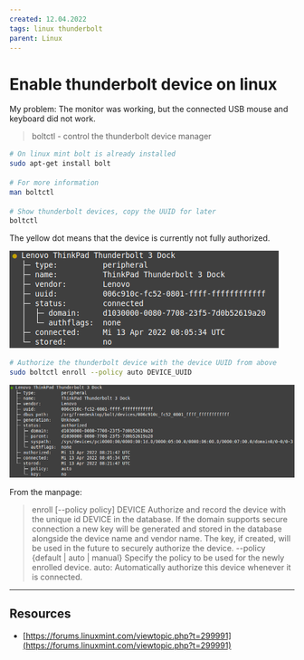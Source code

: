 ```yaml
---
created: 12.04.2022
tags: linux thunderbolt
parent: Linux
---
```


# Enable thunderbolt device on linux

My problem: The monitor was working, but the connected USB mouse and keyboard did not work.

> boltctl - control the thunderbolt device manager

```bash
# On linux mint bolt is already installed
sudo apt-get install bolt

# For more information
man boltctl

# Show thunderbolt devices, copy the UUID for later
boltctl
```

The yellow dot means that the device is currently not fully authorized.

![Thunderbolt device manager - device not authorized](/assets/images/linux/linux-bolt-thunderbolt-not-authorized.png)

```bash
# Authorize the thunderbolt device with the device UUID from above
sudo boltctl enroll --policy auto DEVICE_UUID
```

![Thunderbolt device manager - device fully authorized](/assets/images/linux/linux-bolt-thunderbolt-authorized.png)

From the manpage:
> enroll [--policy policy] DEVICE
       Authorize and record the device with the unique id DEVICE in the
       database. If the domain supports secure connection a new key will be
       generated and stored in the database alongside the device name and
       vendor name. The key, if created, will be used in the future to
       securely authorize the device.
> --policy {default | auto | manual}
           Specify the policy to be used for the newly enrolled device.
           auto: Automatically authorize this device whenever it is connected.

---

## Resources

* [https://forums.linuxmint.com/viewtopic.php?t=299991](https://forums.linuxmint.com/viewtopic.php?t=299991)
